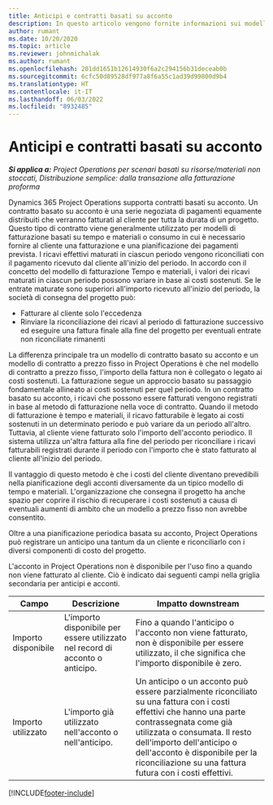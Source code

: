```yaml
---
title: Anticipi e contratti basati su acconto
description: In questo articolo vengono fornite informazioni sui modelli di contratto basati su acconto e anticipo in Project Operations.
author: rumant
ms.date: 10/20/2020
ms.topic: article
ms.reviewer: johnmichalak
ms.author: rumant
ms.openlocfilehash: 201dd1651b12614930f6a2c294156b31deceab0b
ms.sourcegitcommit: 6cfc50d89528df977a8f6a55c1ad39d99800d9b4
ms.translationtype: HT
ms.contentlocale: it-IT
ms.lasthandoff: 06/03/2022
ms.locfileid: "8932485"
---
```

# <a name="advances-and-retainer-based-contracts"></a>Anticipi e contratti basati su acconto


_**Si applica a:** Project Operations per scenari basati su risorse/materiali non stoccati, Distribuzione semplice: dalla transazione alla fatturazione proforma_

Dynamics 365 Project Operations supporta contratti basati su acconto. Un contratto basato su acconto è una serie negoziata di pagamenti equamente distribuiti che verranno fatturati al cliente per tutta la durata di un progetto. Questo tipo di contratto viene generalmente utilizzato per modelli di fatturazione basati su tempo e materiali o consumo in cui è necessario fornire al cliente una fatturazione e una pianificazione dei pagamenti prevista. I ricavi effettivi maturati in ciascun periodo vengono riconciliati con il pagamento ricevuto dal cliente all'inizio del periodo. In accordo con il concetto del modello di fatturazione Tempo e materiali, i valori dei ricavi maturati in ciascun periodo possono variare in base ai costi sostenuti. Se le entrate maturate sono superiori all'importo ricevuto all'inizio del periodo, la società di consegna del progetto può:

- Fatturare al cliente solo l'eccedenza 
- Rinviare la riconciliazione dei ricavi al periodo di fatturazione successivo ed eseguire una fattura finale alla fine del progetto per eventuali entrate non riconciliate rimanenti

La differenza principale tra un modello di contratto basato su acconto e un modello di contratto a prezzo fisso in Project Operations è che nel modello di contratto a prezzo fisso, l'importo della fattura non è collegato o legato ai costi sostenuti. La fatturazione segue un approccio basato su passaggio fondamentale allineato ai costi sostenuti per quel periodo. In un contratto basato su acconto, i ricavi che possono essere fatturati vengono registrati in base al metodo di fatturazione nella voce di contratto. Quando il metodo di fatturazione è tempo e materiali, il ricavo fatturabile è legato ai costi sostenuti in un determinato periodo e può variare da un periodo all'altro. Tuttavia, al cliente viene fatturato solo l'importo dell'acconto periodico. Il sistema utilizza un'altra fattura alla fine del periodo per riconciliare i ricavi fatturabili registrati durante il periodo con l'importo che è stato fatturato al cliente all'inizio del periodo.

Il vantaggio di questo metodo è che i costi del cliente diventano prevedibili nella pianificazione degli acconti diversamente da un tipico modello di tempo e materiali. L'organizzazione che consegna il progetto ha anche spazio per coprire il rischio di recuperare i costi sostenuti a causa di eventuali aumenti di ambito che un modello a prezzo fisso non avrebbe consentito.

Oltre a una pianificazione periodica basata su acconto, Project Operations può registrare un anticipo una tantum da un cliente e riconciliarlo con i diversi componenti di costo del progetto.

L'acconto in Project Operations non è disponibile per l'uso fino a quando non viene fatturato al cliente. Ciò è indicato dai seguenti campi nella griglia secondaria per anticipi e acconti.

| Campo | Descrizione | Impatto downstream |
| --- | --- | --- |
| Importo disponibile | L'importo disponibile per essere utilizzato nel record di acconto o anticipo. | Fino a quando l'anticipo o l'acconto non viene fatturato, non è disponibile per essere utilizzato, il che significa che l'importo disponibile è zero. |
| Importo utilizzato | L'importo già utilizzato nell'acconto o nell'anticipo. | Un anticipo o un acconto può essere parzialmente riconciliato su una fattura con i costi effettivi che hanno una parte contrassegnata come già utilizzata o consumata. Il resto dell'importo dell'anticipo o dell'acconto è disponibile per la riconciliazione su una fattura futura con i costi effettivi. |


[!INCLUDE[footer-include](../../includes/footer-banner.md)]